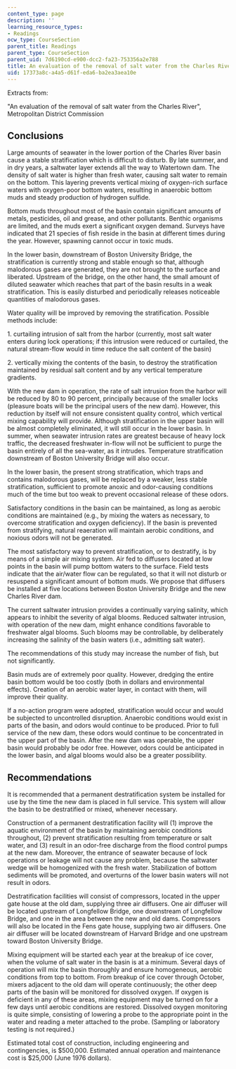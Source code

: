 ```yaml
---
content_type: page
description: ''
learning_resource_types:
- Readings
ocw_type: CourseSection
parent_title: Readings
parent_type: CourseSection
parent_uid: 7d6190cd-e900-dcc2-fa23-753356a2e788
title: An evaluation of the removal of salt water from the Charles River
uid: 17373a8c-a4a5-d61f-eda6-ba2ea3aea10e
---
```


Extracts from:

"An evaluation of the removal of salt water from the Charles River", Metropolitan District Commission

Conclusions
-----------

Large amounts of seawater in the lower portion of the Charles River basin cause a stable stratification which is difficult to disturb. By late summer, and in dry years, a saltwater layer extends all the way to Watertown dam. The density of salt water is higher than fresh water, causing salt water to remain on the bottom. This layering prevents vertical mixing of oxygen-rich surface waters with oxygen-poor bottom waters, resulting in anaerobic bottom muds and steady production of hydrogen sulfide.

Bottom muds throughout most of the basin contain significant amounts of metals, pesticides, oil and grease, and other pollutants. Benthic organisms are limited, and the muds exert a significant oxygen demand. Surveys have indicated that 21 species of fish reside in the basin at different times during the year. However, spawning cannot occur in toxic muds.

In the lower basin, downstream of Boston University Bridge, the stratification is currently strong and stable enough so that, although malodorous gases are generated, they are not brought to the surface and liberated. Upstream of the bridge, on the other hand, the small amount of diluted seawater which reaches that part of the basin results in a weak stratification. This is easily disturbed and periodically releases noticeable quantities of malodorous gases.

Water quality will be improved by removing the stratification. Possible methods include:

1\. curtailing intrusion of salt from the harbor (currently, most salt water enters during lock operations; if this intrusion were reduced or curtailed, the natural stream-flow would in time reduce the salt content of the basin)

2\. vertically mixing the contents of the basin, to destroy the stratification maintained by residual salt content and by any vertical temperature gradients.

With the new dam in operation, the rate of salt intrusion from the harbor will be reduced by 80 to 90 percent, principally because of the smaller locks (pleasure boats will be the principal users of the new dam). However, this reduction by itself will not ensure consistent quality control, which vertical mixing capability will provide. Although stratification in the upper basin will be almost completely eliminated, it will still occur in the lower basin. In summer, when seawater intrusion rates are greatest because of heavy lock traffic, the decreased freshwater in-flow will not be sufficient to purge the basin entirely of all the sea-water, as it intrudes. Temperature stratification downstream of Boston University Bridge will also occur.

In the lower basin, the present strong stratification, which traps and contains malodorous gases, will be replaced by a weaker, less stable stratification, sufficient to promote anoxic and odor-causing conditions much of the time but too weak to prevent occasional release of these odors.

Satisfactory conditions in the basin can be maintained, as long as aerobic conditions are maintained (e.g., by mixing the waters as necessary, to overcome stratification and oxygen deficiency). If the basin is prevented from stratifying, natural reaeration will maintain aerobic conditions, and noxious odors will not be generated.

The most satisfactory way to prevent stratification, or to destratify, is by means of a simple air mixing system. Air fed to diffusers located at low points in the basin will pump bottom waters to the surface. Field tests indicate that the air/water flow can be regulated, so that it will not disturb or resuspend a significant amount of bottom muds. We propose that diffusers be installed at five locations between Boston University Bridge and the new Charles River dam.

The current saltwater intrusion provides a continually varying salinity, which appears to inhibit the severity of algal blooms. Reduced saltwater intrusion, with operation of the new dam, might enhance conditions favorable to freshwater algal blooms. Such blooms may be controllable, by deliberately increasing the salinity of the basin waters (i.e., admitting salt water).

The recommendations of this study may increase the number of fish, but not significantly.

Basin muds are of extremely poor quality. However, dredging the entire basin bottom would be too costly (both in dollars and environmental effects). Creation of an aerobic water layer, in contact with them, will improve their quality.

If a no-action program were adopted, stratification would occur and would be subjected to uncontrolled disruption. Anaerobic conditions would exist in parts of the basin, and odors would continue to be produced. Prior to full service of the new dam, these odors would continue to be concentrated in the upper part of the basin. After the new dam was operable, the upper basin would probably be odor free. However, odors could be anticipated in the lower basin, and algal blooms would also be a greater possibility.

Recommendations
---------------

It is recommended that a permanent destratification system be installed for use by the time the new dam is placed in full service. This system will allow the basin to be destratified or mixed, whenever necessary.

Construction of a permanent destratification facility will (1) improve the aquatic environment of the basin by maintaining aerobic conditions throughout, (2) prevent stratification resulting from temperature or salt water, and (3) result in an odor-free discharge from the flood control pumps at the new dam. Moreover, the entrance of seawater because of lock operations or leakage will not cause any problem, because the saltwater wedge will be homogenized with the fresh water. Stabilization of bottom sediments will be promoted, and overturns of the lower basin waters will not result in odors.

Destratification facilities will consist of compressors, located in the upper gate house at the old dam, supplying three air diffusers. One air diffuser will be located upstream of Longfellow Bridge, one downstream of Longfellow Bridge, and one in the area between the new and old dams. Compressors will also be located in the Fens gate house, supplying two air diffusers. One air diffuser will be located downstream of Harvard Bridge and one upstream toward Boston University Bridge.

Mixing equipment will be started each year at the breakup of ice cover, when the volume of salt water in the basin is at a minimum. Several days of operation will mix the basin thoroughly and ensure homogeneous, aerobic conditions from top to bottom. From breakup of ice cover through October, mixers adjacent to the old dam will operate continuously; the other deep parts of the basin will be monitored for dissolved oxygen. If oxygen is deficient in any of these areas, mixing equipment may be turned on for a few days until aerobic conditions are restored. Dissolved oxygen monitoring is quite simple, consisting of lowering a probe to the appropriate point in the water and reading a meter attached to the probe. (Sampling or laboratory testing is not required.)

Estimated total cost of construction, including engineering and contingencies, is $500,000. Estimated annual operation and maintenance cost is $25,000 (June 1976 dollars).